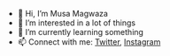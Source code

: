 - 👋 Hi, I’m Musa Magwaza
- 👀 I’m interested in a lot of things
- 🌱 I’m currently learning something
- 📫 Connect with me: [Twitter](https://www.twitter.com/flwedgoat), [Instagram](https://www.instagram.com/flwedgoat)
